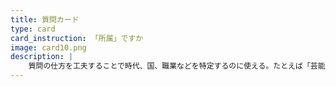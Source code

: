 ```yaml
---
title: 質問カード
type: card
card_instruction: 「所属」ですか
image: card10.png
description: |
    質問の仕方を工夫することで時代、国、職業などを特定するのに使える。たとえば「芸能事務所に所属しているか」と聞けば芸能人か、「日本の」などと付け加えておけば国の特定もできる。
---
```

